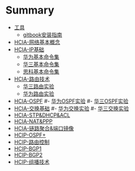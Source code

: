 # Summary

- [工具](README.md)
    - [gitbook安装指南](gitbook安装指南.md)
- [HCIA-网络基本概念](HCIA/01.网络基本概念.md)
- [HCIA-IP基础](HCIA/02.IP基础.md)
    - [华为基本命令集](HCIA/02.Basic_Command/Huawei.md)
    - [华三基本命令集](HCIA/02.Basic_Command/H3C.md)
    - [思科基本命令集](HCIA/02.Basic_Command/Cisco.md)
- [HCIA-路由技术](HCIA/03.路由技术.md)
    - [华三路由实验](HCIA/03.Route_Technology/H3C.md)
    - [华为路由实验](HCIA/03.Route_Technology/Huawei.md)
- [HCIA-OSPF](HCIA/04.OSPF.md)
    #- [华为OSPF实验](HCIA/04.OSPF_Experiment/Huawei.md)
    #- [华三OSPF实验](HCIA/04.OSPF_Experiment/H3C.md)
- [HCIA-交换基础](HCIA/05.交换基础.md)
    #- [华为交换实验](HCIA/05.Switch_Technology/Huawei.md)
    #- [华三交换实验](HCIA/05.Switch_Technology/H3C.md)
- [HCIA-STP&DHCP&ACL](HCIA/06.STP&DHCP&ACL.md)
- [HCIA-NAT&PPP](HCIA/07.NAT&PPP.md)
- [HCIA-链路聚合&端口镜像](HCIA/08.链路聚合&端口镜像.md)
- [HCIP-OSPF+](HCIP/001.OSPF+.md)
- [HCIP-路由控制](HCIP/002.路由控制.md)
- [HCIP-BGP1](HCIP/003.BGP.md)
- [HCIP-BGP2](HCIP/004.BGP.md)
- [HCIP-组播技术](HCIP/005.组播技术.md)